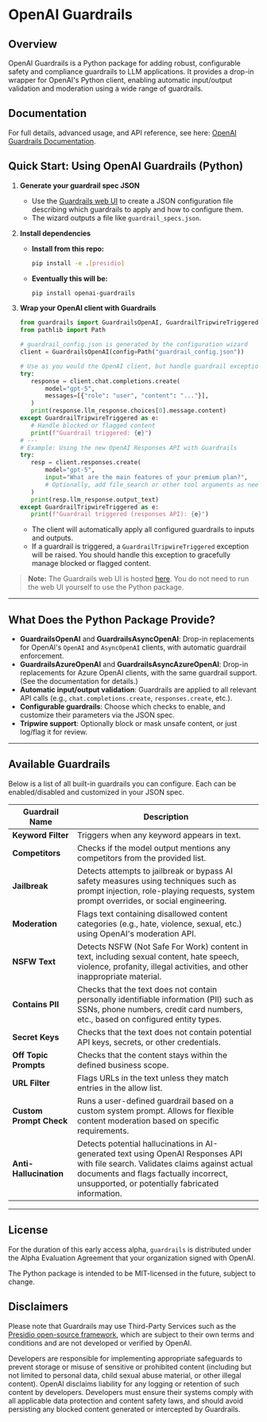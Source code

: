 # OpenAI Guardrails

## Overview

OpenAI Guardrails is a Python package for adding robust, configurable safety and compliance guardrails to LLM applications. It provides a drop-in wrapper for OpenAI's Python client, enabling automatic input/output validation and moderation using a wide range of guardrails.

## Documentation

For full details, advanced usage, and API reference, see here: [OpenAI Guardrails Documentation](https://guardrails.openai.com/docs/).

## Quick Start: Using OpenAI Guardrails (Python)

1. **Generate your guardrail spec JSON**
   - Use the [Guardrails web UI](https://guardrails.openai.com/) to create a JSON configuration file describing which guardrails to apply and how to configure them.
   - The wizard outputs a file like `guardrail_specs.json`.

2. **Install dependencies**
   - **Install from this repo:**
     ```bash
     pip install -e .[presidio]
     ```
   - **Eventually this will be:**
     ```bash
     pip install openai-guardrails
     ```

3. **Wrap your OpenAI client with Guardrails**
   ```python
   from guardrails import GuardrailsOpenAI, GuardrailTripwireTriggered
   from pathlib import Path

   # guardrail_config.json is generated by the configuration wizard
   client = GuardrailsOpenAI(config=Path("guardrail_config.json"))

   # Use as you would the OpenAI client, but handle guardrail exceptions
   try:
      response = client.chat.completions.create(
          model="gpt-5",
          messages=[{"role": "user", "content": "..."}],
      )
      print(response.llm_response.choices[0].message.content)
   except GuardrailTripwireTriggered as e:
      # Handle blocked or flagged content
      print(f"Guardrail triggered: {e}")
   # ---
   # Example: Using the new OpenAI Responses API with Guardrails
   try:
      resp = client.responses.create(
          model="gpt-5",
          input="What are the main features of your premium plan?",
          # Optionally, add file_search or other tool arguments as needed
      )
      print(resp.llm_response.output_text)
   except GuardrailTripwireTriggered as e:
      print(f"Guardrail triggered (responses API): {e}")
   ```
   - The client will automatically apply all configured guardrails to inputs and outputs.
   - If a guardrail is triggered, a `GuardrailTripwireTriggered` exception will be raised. You should handle this exception to gracefully manage blocked or flagged content.

> **Note:** The Guardrails web UI is hosted [here](https://guardrails.openai.com/). You do not need to run the web UI yourself to use the Python package.

---

## What Does the Python Package Provide?

- **GuardrailsOpenAI** and **GuardrailsAsyncOpenAI**: Drop-in replacements for OpenAI's `OpenAI` and `AsyncOpenAI` clients, with automatic guardrail enforcement.
- **GuardrailsAzureOpenAI** and **GuardrailsAsyncAzureOpenAI**: Drop-in replacements for Azure OpenAI clients, with the same guardrail support. (See the documentation for details.)
- **Automatic input/output validation**: Guardrails are applied to all relevant API calls (e.g., `chat.completions.create`, `responses.create`, etc.).
- **Configurable guardrails**: Choose which checks to enable, and customize their parameters via the JSON spec.
- **Tripwire support**: Optionally block or mask unsafe content, or just log/flag it for review.

---

## Available Guardrails

Below is a list of all built-in guardrails you can configure. Each can be enabled/disabled and customized in your JSON spec.

| Guardrail Name           | Description |
|-------------------------|-------------|
| **Keyword Filter**      | Triggers when any keyword appears in text. |
| **Competitors**         | Checks if the model output mentions any competitors from the provided list. |
| **Jailbreak**           | Detects attempts to jailbreak or bypass AI safety measures using techniques such as prompt injection, role-playing requests, system prompt overrides, or social engineering. |
| **Moderation**          | Flags text containing disallowed content categories (e.g., hate, violence, sexual, etc.) using OpenAI's moderation API. |
| **NSFW Text**           | Detects NSFW (Not Safe For Work) content in text, including sexual content, hate speech, violence, profanity, illegal activities, and other inappropriate material. |
| **Contains PII**        | Checks that the text does not contain personally identifiable information (PII) such as SSNs, phone numbers, credit card numbers, etc., based on configured entity types. |
| **Secret Keys**         | Checks that the text does not contain potential API keys, secrets, or other credentials. |
| **Off Topic Prompts**   | Checks that the content stays within the defined business scope. |
| **URL Filter**          | Flags URLs in the text unless they match entries in the allow list. |
| **Custom Prompt Check** | Runs a user-defined guardrail based on a custom system prompt. Allows for flexible content moderation based on specific requirements. |
| **Anti-Hallucination**  | Detects potential hallucinations in AI-generated text using OpenAI Responses API with file search. Validates claims against actual documents and flags factually incorrect, unsupported, or potentially fabricated information. |

---

## License

For the duration of this early access alpha, `guardrails` is distributed under the Alpha Evaluation Agreement that your organization signed with OpenAI.

The Python package is intended to be MIT-licensed in the future, subject to change.

## Disclaimers

Please note that Guardrails may use Third-Party Services such as the [Presidio open-source framework](https://github.com/microsoft/presidio), which are subject to their own terms and conditions and are not developed or verified by OpenAI.

Developers are responsible for implementing appropriate safeguards to prevent storage or misuse of sensitive or prohibited content (including but not limited to personal data, child sexual abuse material, or other illegal content). OpenAI disclaims liability for any logging or retention of such content by developers. Developers must ensure their systems comply with all applicable data protection and content safety laws, and should avoid persisting any blocked content generated or intercepted by Guardrails.